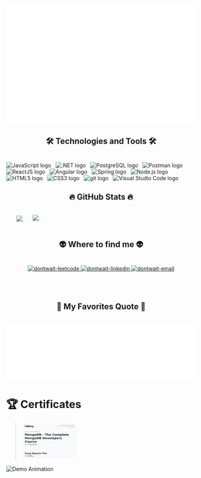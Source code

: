 <a href="#" target="_blank">
  <img src="svg/dontwait.svg" width="1200" alt="dontwait" />
</a>

<h2 align="center">🛠 Technologies and Tools 🛠</h2>
<br>
<!-- https://simpleicons.org/ -->
<span><img src="https://img.shields.io/badge/JavaScript-282C34?logo=javascript&logoColor=F7DF1E" alt="JavaScript logo" title="JavaScript" height="25" /></span>
&nbsp;
<span><img src="https://img.shields.io/badge/.NET-282C34?logo=.net&logoColor=512BD4" alt=".NET logo" title=".NET" height="25" /></span>
&nbsp;
<span><img src="https://img.shields.io/badge/PostgreSQL-282C34?logo=postgresql&logoColor=4169E1" alt="PostgreSQL logo" title="PostgreSQL" height="25" /></span>
&nbsp;
<span><img src="https://img.shields.io/badge/Postman-282C34?logo=postman&logoColor=FF6C37" alt="Postman logo" title="Postman" height="25" /></span>
&nbsp;
<span><img src="https://img.shields.io/badge/ReactJS-282C34?logo=react&logoColor=61DAFB" alt="ReactJS logo" title="ReactJS" height="25" /></span>
&nbsp;
<span><img src="https://img.shields.io/badge/Angular-282C34?logo=angular&logoColor=0F0F11" alt="Angular logo" title="Angular" height="25" /></span>
&nbsp;
<span><img src="https://img.shields.io/badge/Spring-282C34?logo=spring&logoColor=6DB33F" alt="Spring logo" title="Spring" height="25" /></span>
&nbsp;
<span><img src="https://img.shields.io/badge/Node.js-282C34?logo=node.js&logoColor=00F200" alt="Node.js logo" title="Node.js" height="25" /></span>
&nbsp;
<span><img src="https://img.shields.io/badge/HTML5-282C34?logo=html5&logoColor=E34F26" alt="HTML5 logo" title="HTML5" height="25" /></span>
&nbsp;
<span><img src="https://img.shields.io/badge/CSS3-282C34?logo=css3&logoColor=1572B6" alt="CSS3 logo" title="CSS3" height="25" /></span>
&nbsp;
<span><img src="https://img.shields.io/badge/git-282C34?logo=git&logoColor=F05032" alt="git logo" title="git" height="25" /></span>
&nbsp;
<span><img src="https://img.shields.io/badge/VS%20Code-282C34?logo=visual-studio-code&logoColor=007ACC" alt="Visual Studio Code logo" title="Visual Studio Code" height="25" /></span>
&nbsp;
<br>
<h2 align="center">🔥 GitHub Stats 🔥</h2>
<!-- https://github.com/anuraghazra/github-readme-stats -->
<br>
<div align=center>
  <a href="#" title="dont-wait">
    <img width="315" align="center" src="https://github-readme-stats.vercel.app/api/top-langs/?username=dont-wait&hide=c%23,powershell,Mathematica,Ruby,Objective-C,Objective-C%2b%2b,Cuda&title_color=61dafb&text_color=ffffff&icon_color=61dafb&bg_color=20232a&langs_count=8&layout=compact&border_color=61dafb&hide_border=true" />
  </a>
  <a href="#" title="dont-wait">
    <img align="right" width="434" src="https://github-readme-stats.vercel.app/api?username=dont-wait&show_icons=true&theme=react&border_color=61dafb&hide_border=true" />
  </a>
</div>

<br>
<h2 align="center">👽 Where to find me 👽</h2>
<br>
<!-- https://icons8.com -->
<div align="center">
 
 <a href="https://leetcode.com/u/dont-wait/" target="blank">
    <img src="https://img.icons8.com/?size=100&id=9L16NypUzu38&format=png&color=000000" alt="dontwait-leetcode" />
  </a>

  <a href="https://www.linkedin.com/in/sang-nguyen-tan-279a9930b/" target="blank">
    <img src="https://img.icons8.com/bubbles/100/000000/linkedin.png" alt="dontwait-linkedin" />
  </a>
  
  <a href="mailto:sangnguyentan154@gmail.com" target="top">
    <img src="https://img.icons8.com/bubbles/100/000000/apple-mail.png" alt="dontwait-email" />
  </a>
</div>

<br>

<br>
<br>
<h2 align="center">📑 My Favorites Quote 📑</h2>
<br>
<a href="#" target="_blank">
  <img src="svg/dontwait-quote.svg" width="846" height="150" alt="dontwait" />
</a>

# 🏆 Certificates
>
> <a href="./Certificate/24-11-2024.jpg">
>    <img height="100px" width="150px" src="./Certificate/24-11-2024.jpg" alt=""/>
> </a>
> 
![Demo Animation](https://user-images.githubusercontent.com/73097560/115834477-dbab4500-a447-11eb-908a-139a6edaec5c.gif)